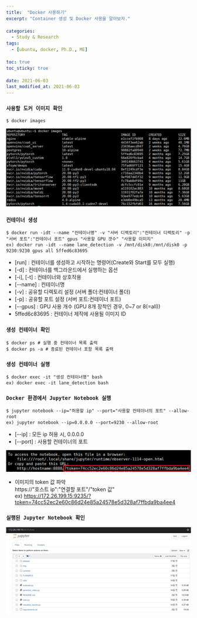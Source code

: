 ```yaml
---
title:  "Docker 사용하기"
excerpt: "Container 생성 및 Docker 사용을 알아보자."

categories:
  - Study & Research
tags:
  - [ubuntu, docker, Ph.D., ME]

toc: true
toc_sticky: true
 
date: 2021-06-03
last_modified_at: 2021-06-03
---
```


### __`사용할 도커 이미지 확인`__
    $ docker images
![Docker images](/assets/images/2021-06-03-docker-related/docker_images.PNG)

### __`컨테이너 생성`__
    $ docker run -idt --name "컨테이너명" -v "서버 디렉토리":"컨테이너 디렉토리" -p "서버 포트":"컨테이너 포트" gpus "사용할 GPU 갯수" "사용할 이미지"
    ex) docker run -idt --name lane_detection -v /mnt/disk0:/mnt/disk0 -p 9230:9230 gpus all 5ffed6c83695

* [run] : 컨테이너를 생성하고 시작하는 명령어(Create와 Start를 모두 실행)
* [-d] : 컨테이너를 백그라운드에서 실행하는 옵션
* [-i], [-t] : 컨테이너와 상호작용
* [--name] : 컨테이너명
* [-v] : 공유할 디렉토리 설정 (서버 폴더:컨테이너 폴더)
* [-p] : 공유할 포트 설정 (서버 포트:컨테이너 포트)
* [--gpus] : GPU 사용 개수 (GPU 8개 장착인 경우, 0~7 or 8(=all))
* 5ffed6c83695 : 컨테이너 제작에 사용될 이미지 ID

### __`생성 컨테이너 확인`__
    $ docker ps # 실행 중 컨테이너 목록 출력 
    $ docker ps -a # 종료된 컨테이너 포함 목록 출력

### __`생성 컨테이너 실행`__
    $ docker exec -it "생성 컨테이너명" bash
    ex) docker exec -it lane_detection bash

### __`Docker 환경에서 Jupyter Notebook 실행`__
    $ jupyter notebook --ip="허용할 ip" --port="사용할 컨테이너의 포트" --allow-root
    ex) jupyter notebook --ip=0.0.0.0 --port=9230 --allow-root  
* [--ip] : 모든 ip 허용 시, 0.0.0.0
* [--port] : 사용할 컨테이너의 포트

![token](/assets/images/2021-06-03-docker-related/jupyter_notebook_token.PNG)
* 이미지의 token 값 파악  
    https://"호스트 ip":"연결할 포트"/"token 값"  
    ex) https://172.26.199.15:9235/?token=74cc52ec2e60c86d24e85a24578e5d328af7ffbda9ba4ee4

### __`실행된 Jupyter Notebook 확인`__
![token](/assets/images/2021-06-03-docker-related/jupyter_notebook.PNG)